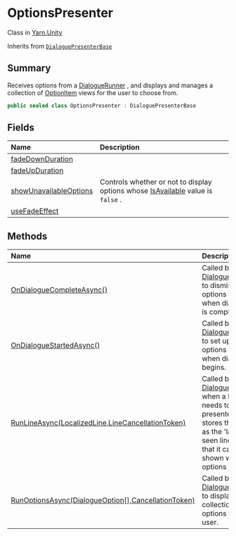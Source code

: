 # OptionsPresenter

Class in [Yarn.Unity](/docs/api/csharp/yarn.unity.md)

Inherits from [`DialoguePresenterBase`](/docs/api/csharp/yarn.unity.dialoguepresenterbase.md)

## Summary


Receives options from a  <a href="yarn.unity.dialoguerunner.md">DialogueRunner</a> , and displays and
manages a collection of  <a href="yarn.unity.optionitem.md">OptionItem</a>  views for the user
to choose from.


```csharp
public sealed class OptionsPresenter : DialoguePresenterBase
```

## Fields

|Name|Description|
|:---|:---|
|[fadeDownDuration](/docs/api/csharp/yarn.unity.optionspresenter.fadedownduration.md)||
|[fadeUpDuration](/docs/api/csharp/yarn.unity.optionspresenter.fadeupduration.md)||
|[showUnavailableOptions](/docs/api/csharp/yarn.unity.optionspresenter.showunavailableoptions.md)|Controls whether or not to display options whose  <a href="yarn.optionset.option.isavailable.md">IsAvailable</a>  value is  <code>false</code> .|
|[useFadeEffect](/docs/api/csharp/yarn.unity.optionspresenter.usefadeeffect.md)||

## Methods

|Name|Description|
|:---|:---|
|[OnDialogueCompleteAsync()](/docs/api/csharp/yarn.unity.optionspresenter.ondialoguecompleteasync.md)|Called by a  <a href="yarn.unity.dialoguerunner.md">DialogueRunner</a>  to dismiss the options view when dialogue is complete.|
|[OnDialogueStartedAsync()](/docs/api/csharp/yarn.unity.optionspresenter.ondialoguestartedasync.md)|Called by a  <a href="yarn.unity.dialoguerunner.md">DialogueRunner</a>  to set up the options view when dialogue begins.|
|[RunLineAsync(LocalizedLine,LineCancellationToken)](/docs/api/csharp/yarn.unity.optionspresenter.runlineasync.md)|Called by a  <a href="yarn.unity.dialoguerunner.md">DialogueRunner</a>  when a line needs to be presented, and stores the line as the 'last seen line' so that it can be shown when options appear.|
|[RunOptionsAsync(DialogueOption[],CancellationToken)](/docs/api/csharp/yarn.unity.optionspresenter.runoptionsasync.md)|Called by a  <a href="yarn.unity.dialoguerunner.md">DialogueRunner</a>  to display a collection of options to the user.|

